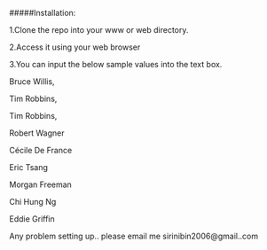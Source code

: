 #####Installation:

1.Clone the repo into your www or web directory.

2.Access it using your web browser

3.You can input the below sample values into the text box.

   Bruce Willis,

   Tim Robbins,

   Tim Robbins,

   Robert Wagner

   Cécile De France

   Eric Tsang

   Morgan Freeman

   Chi Hung Ng

   Eddie Griffin


Any problem setting up.. please email me sirinibin2006@gmail..com